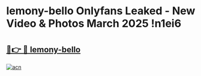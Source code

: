 # lemony-bello Onlyfans Leaked - New Video & Photos March 2025 !n1ei6

# <h2><a href="https://17il2l.iuczelnia.edu.pl?title=lemony-bello&ref=n1ei6">🔗👉 🔴 lemony-bello</a></h2>

[![acn](https://github.com/user-attachments/assets/0f9c940e-d8b0-45ae-aac7-cd30a18b3e1c)](https://17il2l.iuczelnia.edu.pl?title=lemony-bello&ref=n1ei6)

